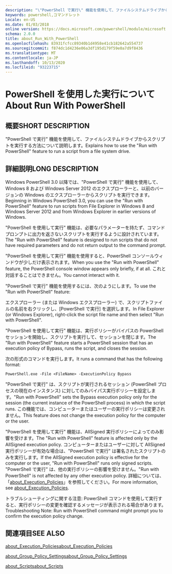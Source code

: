 ```yaml
---
description: "\"PowerShell で実行\" 機能を使用して、ファイルシステムドライブからスクリプトを実行する方法について説明します。"
keywords: powershell,コマンドレット
Locale: en-US
ms.date: 01/03/2018
online version: https://docs.microsoft.com/powershell/module/microsoft.powershell.core/about/about_run_with_powershell?view=powershell-7.1&WT.mc_id=ps-gethelp
schema: 2.0.0
title: about_Run_With_PowerShell
ms.openlocfilehash: 83931fcfcc89340b1d4958e41cb182642a554737
ms.sourcegitcommit: f874dc1d4236e06a3df195d179f59e0a7d9f8436
ms.translationtype: MT
ms.contentlocale: ja-JP
ms.lasthandoff: 10/13/2020
ms.locfileid: "93223715"
---
```

# <a name="about-run-with-powershell"></a><span data-ttu-id="e8008-104">PowerShell を使用した実行について</span><span class="sxs-lookup"><span data-stu-id="e8008-104">About Run With PowerShell</span></span>

## <a name="short-description"></a><span data-ttu-id="e8008-105">概要</span><span class="sxs-lookup"><span data-stu-id="e8008-105">SHORT DESCRIPTION</span></span>
<span data-ttu-id="e8008-106">"PowerShell で実行" 機能を使用して、ファイルシステムドライブからスクリプトを実行する方法について説明します。</span><span class="sxs-lookup"><span data-stu-id="e8008-106">Explains how to use the "Run with PowerShell" feature to run a script from a file system drive.</span></span>

## <a name="long-description"></a><span data-ttu-id="e8008-107">詳細説明</span><span class="sxs-lookup"><span data-stu-id="e8008-107">LONG DESCRIPTION</span></span>

<span data-ttu-id="e8008-108">Windows PowerShell 3.0 以降では、"PowerShell で実行" 機能を使用して、Windows 8 および Windows Server 2012 のエクスプローラーと、以前のバージョンの Windows のエクスプローラーからスクリプトを実行できます。</span><span class="sxs-lookup"><span data-stu-id="e8008-108">Beginning in Windows PowerShell 3.0, you can use the "Run with PowerShell" feature to run scripts from File Explorer in Windows 8 and Windows Server 2012 and from Windows Explorer in earlier versions of Windows.</span></span>

<span data-ttu-id="e8008-109">"PowerShell を使用して実行" 機能は、必要なパラメーターを持たず、コマンドプロンプトに出力を返さないスクリプトを実行するように設計されています。</span><span class="sxs-lookup"><span data-stu-id="e8008-109">The "Run with PowerShell" feature is designed to run scripts that do not have required parameters and do not return output to the command prompt.</span></span>

<span data-ttu-id="e8008-110">"PowerShell を使用して実行" 機能を使用すると、PowerShell コンソールウィンドウが少しだけ表示されます。</span><span class="sxs-lookup"><span data-stu-id="e8008-110">When you use the "Run with PowerShell" feature, the PowerShell console window appears only briefly, if at all.</span></span> <span data-ttu-id="e8008-111">これと対話することはできません。</span><span class="sxs-lookup"><span data-stu-id="e8008-111">You cannot interact with it.</span></span>

<span data-ttu-id="e8008-112">"PowerShell で実行" 機能を使用するには、次のようにします。</span><span class="sxs-lookup"><span data-stu-id="e8008-112">To use the "Run with PowerShell" feature:</span></span>

<span data-ttu-id="e8008-113">エクスプローラー (または Windows エクスプローラー) で、スクリプトファイルの名前を右クリックし、[PowerShell で実行] を選択します。</span><span class="sxs-lookup"><span data-stu-id="e8008-113">In File Explorer (or Windows Explorer), right-click the script file name and then select "Run with PowerShell".</span></span>

<span data-ttu-id="e8008-114">"PowerShell を使用して実行" 機能は、実行ポリシーがバイパスの PowerShell セッションを開始し、スクリプトを実行して、セッションを閉じます。</span><span class="sxs-lookup"><span data-stu-id="e8008-114">The "Run with PowerShell" feature starts a PowerShell session that has an execution policy of Bypass, runs the script, and closes the session.</span></span>

<span data-ttu-id="e8008-115">次の形式のコマンドを実行します。</span><span class="sxs-lookup"><span data-stu-id="e8008-115">It runs a command that has the following format:</span></span>

```
PowerShell.exe -File <FileName> -ExecutionPolicy Bypass
```

<span data-ttu-id="e8008-116">"PowerShell で実行" は、スクリプトが実行されるセッション (PowerShell プロセスの現在のインスタンス) に対してのみバイパス実行ポリシーを設定します。</span><span class="sxs-lookup"><span data-stu-id="e8008-116">"Run with PowerShell" sets the Bypass execution policy only for the session (the current instance of the PowerShell process) in which the script runs.</span></span>
<span data-ttu-id="e8008-117">この機能では、コンピューターまたはユーザーの実行ポリシーは変更されません。</span><span class="sxs-lookup"><span data-stu-id="e8008-117">This feature does not change the execution policy for the computer or the user.</span></span>

<span data-ttu-id="e8008-118">"PowerShell を使用して実行" 機能は、AllSigned 実行ポリシーによってのみ影響を受けます。</span><span class="sxs-lookup"><span data-stu-id="e8008-118">The "Run with PowerShell" feature is affected only by the AllSigned execution policy.</span></span> <span data-ttu-id="e8008-119">コンピューターまたはユーザーに対して AllSigned 実行ポリシーが有効な場合は、"PowerShell で実行" は署名されたスクリプトのみを実行します。</span><span class="sxs-lookup"><span data-stu-id="e8008-119">If the AllSigned execution policy is effective for the computer or the user, "Run with PowerShell" runs only signed scripts.</span></span> <span data-ttu-id="e8008-120">"PowerShell で実行" は、他の実行ポリシーの影響を受けません。</span><span class="sxs-lookup"><span data-stu-id="e8008-120">"Run with PowerShell" is not affected by any other execution policy.</span></span> <span data-ttu-id="e8008-121">詳細については、「[about_Execution_Policies](about_Execution_Policies.md)」を参照してください。</span><span class="sxs-lookup"><span data-stu-id="e8008-121">For more information, see [about_Execution_Policies](about_Execution_Policies.md).</span></span>

<span data-ttu-id="e8008-122">トラブルシューティングに関する注意: PowerShell コマンドを使用して実行すると、実行ポリシーの変更を確認するメッセージが表示される場合があります。</span><span class="sxs-lookup"><span data-stu-id="e8008-122">Troubleshooting Note: Run with PowerShell command might prompt you to confirm the execution policy change.</span></span>

## <a name="see-also"></a><span data-ttu-id="e8008-123">関連項目</span><span class="sxs-lookup"><span data-stu-id="e8008-123">SEE ALSO</span></span>

[<span data-ttu-id="e8008-124">about_Execution_Policies</span><span class="sxs-lookup"><span data-stu-id="e8008-124">about_Execution_Policies</span></span>](about_Execution_Policies.md)

[<span data-ttu-id="e8008-125">about_Group_Policy_Settings</span><span class="sxs-lookup"><span data-stu-id="e8008-125">about_Group_Policy_Settings</span></span>](about_Group_Policy_Settings.md)

[<span data-ttu-id="e8008-126">about_Scripts</span><span class="sxs-lookup"><span data-stu-id="e8008-126">about_Scripts</span></span>](about_Scripts.md)

